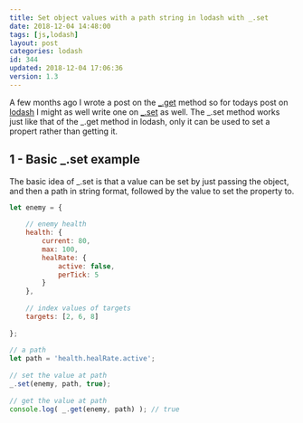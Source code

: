 ```yaml
---
title: Set object values with a path string in lodash with _.set
date: 2018-12-04 14:48:00
tags: [js,lodash]
layout: post
categories: lodash
id: 344
updated: 2018-12-04 17:06:36
version: 1.3
---
```


A few months ago I wrote a post on the [\_.get](/2018/09/24/lodash_get/) method so for todays post on [lodash](https://lodash.com/) I might as well write one on [\_.set](https://lodash.com/docs/4.17.10#set) as well. The \_.set method works just like that of the \_.get method in lodash, only it can be used to set a propert rather than getting it.

<!-- more -->

## 1 - Basic \_.set example

The basic idea of \_.set is that a value can be set by just passing the object, and then a path in string format, followed by the value to set the property to.

```js
let enemy = {
 
    // enemy health
    health: {
        current: 80,
        max: 100,
        healRate: {
            active: false,
            perTick: 5
        }
    },
 
    // index values of targets
    targets: [2, 6, 8]
 
};
 
// a path
let path = 'health.healRate.active';
 
// set the value at path
_.set(enemy, path, true);
 
// get the value at path
console.log( _.get(enemy, path) ); // true
```